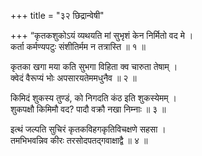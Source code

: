 +++
title = "३२ छिद्रान्वेषी"

+++
“कृतकशुकोऽयं व्यथयति मां सुभृशं केन निर्मितो वद मे ।  
कर्ता कर्मण्यपटुः संशीतिर्मम न तत्रास्ति ॥ १ ॥

कृतका खगा मया कति सुभगा विहिता क्व चारुता तेषाम् ।  
क्वेदं वैरूप्यं भोः अपसारयतेममधुनैव ॥ २ ॥

किमिदं शुकस्य तुण्डं, को निगदति कंठ इति शुकस्येमम् ।  
शुकपक्षौ किमिमौ वद? पादौ वक्रौ नखा निम्नाः ॥ ३ ॥

इत्थं जल्पति सुचिरं कृतकविहगकृतिविचक्षणे सहसा ।  
तमभिभवन्निव कीरः तरसोदपतद्गवाक्षाद्वै ॥ ४ ॥
